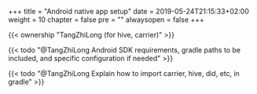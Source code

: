 +++
title = "Android native app setup"
date = 2019-05-24T21:15:33+02:00
weight = 10
chapter = false
pre = ""
alwaysopen = false
+++ 

{{< ownership "TangZhiLong (for hive, carrier)" >}}


{{< todo "@TangZhiLong Android SDK requirements, gradle paths to be included, and specific configuration if needed" >}}

{{< todo "@TangZhiLong Explain how to import carrier, hive, did, etc, in gradle" >}}
